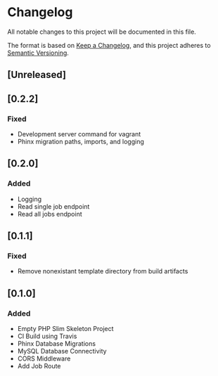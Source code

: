 # Changelog
All notable changes to this project will be documented in this file.

The format is based on [Keep a Changelog](https://keepachangelog.com/en/1.0.0/),
and this project adheres to [Semantic Versioning](https://semver.org/spec/v2.0.0.html).

## [Unreleased]

## [0.2.2]
### Fixed
 - Development server command for vagrant
 - Phinx migration paths, imports, and logging

## [0.2.0]
### Added
 - Logging
 - Read single job endpoint
 - Read all jobs endpoint

## [0.1.1]
### Fixed
 - Remove nonexistant template directory from build artifacts

## [0.1.0]
### Added
 - Empty PHP Slim Skeleton Project
 - CI Build using Travis
 - Phinx Database Migrations
 - MySQL Database Connectivity
 - CORS Middleware
 - Add Job Route
